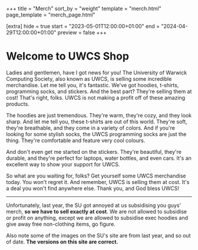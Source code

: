 +++
title = "Merch"
sort_by = "weight"
template = "merch.html"
page_template = "merch_page.html"

[extra]
hide = true
start = "2023-05-01T12:00:00+01:00"
end = "2024-04-29T12:00:00+01:00"
preview = false
+++

<!--
{% note(type="primary", icon="bi-star-fill") %}
Test Alert!
{% end %}
-->

# Welcome to UWCS Shop
Ladies and gentlemen, have I got news for you! The University of Warwick Computing Society, also known as UWCS, is selling some incredible merchandise. Let me tell you, it's fantastic. We've got hoodies, t-shirts, programming socks, and stickers. And the best part? They're selling them at cost! That's right, folks. UWCS is not making a profit off of these amazing products.

The hoodies are just tremendous. They're warm, they're cozy, and they look sharp. And let me tell you, these t-shirts are out of this world. They're soft, they're breathable, and they come in a variety of colors. And if you're looking for some stylish socks, the UWCS programming socks are just the thing. They're comfortable and feature very cool colours.

And don't even get me started on the stickers. They're beautiful, they're durable, and they're perfect for laptops, water bottles, and even cars. It's an excellent way to show your support for UWCS.

So what are you waiting for, folks? Get yourself some UWCS merchandise today. You won't regret it. And remember, UWCS is selling them at cost. It's a deal you won't find anywhere else. Thank you, and God bless UWCS!

***

Unfortunately, last year, the SU got annoyed at us subsidising you guys' merch, **so we have to sell exactly at cost**. We are not allowed to subsidise or profit on anything, except we are allowed to subsidise exec hoodies and give away free non-clothing items, go figure.

Also note some of the images on the SU's site are from last year, and so out of date. **The versions on this site are correct.**